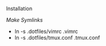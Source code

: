 Installation

*Make Symlinks*
* ln -s .dotfiles/vimrc .vimrc
* ln -s .dotfiles/tmux.conf .tmux.conf
